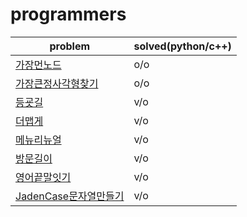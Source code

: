 # programmers

|problem|solved(python/c++)|
|---|---|
|[가장먼노드](https://programmers.co.kr/learn/courses/30/lessons/49189)|o/o|
|[가장큰정사각형찾기](https://programmers.co.kr/learn/courses/30/lessons/12905)|o/o|
|[등굣길](https://programmers.co.kr/learn/courses/30/lessons/42898)|v/o|
|[더맵게](https://programmers.co.kr/learn/courses/30/lessons/42626)|v/o|
|[메뉴리뉴얼](https://programmers.co.kr/learn/courses/30/lessons/72411)|v/o|
|[방문길이](https://programmers.co.kr/learn/courses/30/lessons/49994)|v/o|
|[영어끝말잇기](https://programmers.co.kr/learn/courses/30/lessons/12981)|v/o|
|[JadenCase문자열만들기](https://programmers.co.kr/learn/courses/30/lessons/12951)|v/o|

